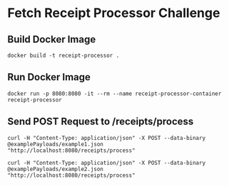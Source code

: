 # Fetch Receipt Processor Challenge
## Build Docker Image
```
docker build -t receipt-processor .
```
## Run Docker Image
```
docker run -p 8080:8080 -it --rm --name receipt-processor-container receipt-processor
```
## Send POST Request to /receipts/process
```
curl -H "Content-Type: application/json" -X POST --data-binary @examplePayloads/example1.json "http://localhost:8080/receipts/process"
```
```
curl -H "Content-Type: application/json" -X POST --data-binary @examplePayloads/example2.json "http://localhost:8080/receipts/process"
```